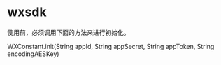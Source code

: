 wxsdk
=====

使用前，必须调用下面的方法来进行初始化。

WXConstant.init(String appId, String appSecret, String appToken, String encodingAESKey)
